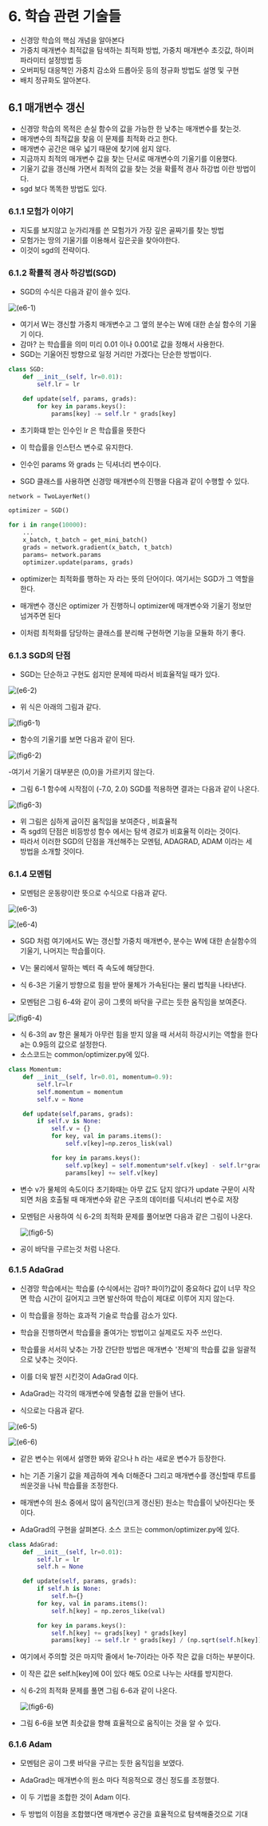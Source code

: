 # 6. 학습 관련 기술들

- 신경망 학습의 핵심 개념을 알아본다
- 가중치 매개변수 최적값을 탐색하는 최적화 방법, 가중치 매개변수 초깃값, 하이퍼파라미터 설정방법 등
- 오버피팅 대응책인 가중치 감소와 드롭아웃 등의 정규화 방법도 설명 및 구현
- 배치 정규화도 알아본다.

## 6.1 매개변수 갱신

- 신경망 학습의 목적은 손실 함수의 값을 가능한 한 낮추는 매개변수를 찾는것.
- 매개변수의 최적값을 찾음 이 문제를 최적화 라고 한다.
- 매개변수 공간은 매우 넓기 때문에 찾기에 쉽지 않다.
- 지금까지 최적의 매개변수 값을 찾는 단서로 매개변수의 기울기를 이용했다.
- 기울기 값을 갱신해 가면서 최적의 값을 찾는 것을 확률적 경사 하강법 이란 방법이다.
- sgd 보다 똑똑한 방법도 있다.

### 6.1.1 모험가 이야기

- 지도를 보지않고 눈가리개를 쓴 모험가가 가장 깊은 골짜기를 찾는 방법
- 모험가는 땅의 기울기를 이용해서 깊은곳을 찾아야한다.
- 이것이 sgd의 전략이다.

### 6.1.2 확률적 경사 하강법(SGD)

- SGD의 수식은 다음과 같이 쓸수 있다.

![(e6-1)](../deep-learning-from-scratch-master/deep-learning-from-scratch-master/equations_and_figures/deep_learning_images/e%206.1.png)

- 여기서 W는 갱신할 가중치 매개변수고 그 옆의 분수는 W에 대한 손실 함수의 기울기 이다.
- 감마? 는 학습률을 의미 미리 0.01 이나 0.001로 값을 정해서 사용한다.
- SGD는 기울어진 방향으로 일정 거리만 가겠다는 단순한 방법이다.

```python
class SGD:
    def __init__(self, lr=0.01):
        self.lr = lr

    def update(self, params, grads):
        for key in params.keys():
            params[key] -= self.lr * grads[key]


```

- 초기화떄 받는 인수인 lr 은 학습률을 뜻한다
- 이 학습률을 인스턴스 변수로 유지한다.
- 인수인 params 와 grads 는 딕셔너리 변수이다.

- SGD 클래스를 사용하면 신경망 매개변수의 진행을 다음과 같이 수행할 수 있다.
``` python
network = TwoLayerNet()

optimizer = SGD()

for i in range(10000):
    ...
    x_batch, t_batch = get_mini_batch()
    grads = network.gradient(x_batch, t_batch)
    params= network.params
    optimizer.update(params, grads)


```


- optimizer는 최적화를 행하는 자 라는 뜻의 단어이다. 여기서는 SGD가 그 역할을 한다.
- 매개변수 갱신은 optimizer 가 진행하니 optimizer에 매개변수와 기울기 정보만 넘겨주면 된다

- 이처럼 최적화를 담당하는 클래스를 분리해 구현하면 기능을 모듈화 하기 좋다.

### 6.1.3 SGD의 단점

 - SGD는 단순하고 구현도 쉽지만 문제에 따라서 비효율적일 때가 있다.

 ![(e6-2)](../deep-learning-from-scratch-master/deep-learning-from-scratch-master/equations_and_figures/deep_learning_images/e%206.2.png)

 - 위 식은 아래의 그림과 같다.

 ![(fig6-1)](../deep-learning-from-scratch-master/deep-learning-from-scratch-master/equations_and_figures/deep_learning_images/fig%206-1.png)

 - 함수의 기울기를 보면 다음과 같이 된다.

  ![(fig6-2)](../deep-learning-from-scratch-master/deep-learning-from-scratch-master/equations_and_figures/deep_learning_images/fig%206-2.png)

  -여기서 기울기 대부분은 (0,0)을 가르키지 않는다.

  - 그림 6-1 함수에 시작점이 (-7.0, 2.0) SGD를 적용하면 결과는 다음과 같이 나온다.
  
  ![(fig6-3)](../deep-learning-from-scratch-master/deep-learning-from-scratch-master/equations_and_figures/deep_learning_images/fig%206-3.png)

 - 위 그림은 심하게 굽이진 움직임을 보여준다 , 비효율적
 - 즉 sgd의 단점은 비등방성 함수 에서는 탐색 경로가 비효율적 이라는 것이다.
 - 따라서 이러한 SGD의 단점을 개선해주는 모멘텀, ADAGRAD, ADAM 이라는 세 방법을 소개할 것이다.

 ### 6.1.4 모멘텀

 - 모멘텀은 운동량이란 뜻으로 수식으로 다음과 같다.

![(e6-3)](../deep-learning-from-scratch-master/deep-learning-from-scratch-master/equations_and_figures/deep_learning_images/e%206.3.png)

![(e6-4)](../deep-learning-from-scratch-master/deep-learning-from-scratch-master/equations_and_figures/deep_learning_images/e%206.4.png)

- SGD 처럼 여기에서도 W는 갱신할 가중치 매개변수, 분수는 W에 대한 손실함수의 기울기, 나머지는 학습률이다.
- V는 물리에서 말하는 벡터 즉 속도에 해당한다.

- 식 6-3은 기울기 방향으로 힘을 받아 물체가 가속된다는 물리 법칙을 나타낸다.
- 모멘텀은 그림 6-4와 같이 공이 그릇의 바닥을 구르는 듯한 움직임을 보여준다.

![(fig6-4)](../deep-learning-from-scratch-master/deep-learning-from-scratch-master/equations_and_figures/deep_learning_images/fig%206-4.png)

- 식 6-3의 av 항은 물체가 아무런 힘을 받지 않을 때 서서히 하강시키는 역할을 한다 a는 0.9등의 값으로 설정한다.
- 소스코드는 common/optimizer.py에 있다.


``` python
class Momentum:
    def __init__(self, lr=0.01, momentum=0.9):
        self.lr=lr
        self.momentum = momentum
        self.v = None

    def update(self,params, grads):
        if self.v is None:
            self.v = {}
            for key, val in params.items():
                self.v[key]=np.zeros_lisk(val)

            for key in params.keys():
                self.vp[key] = self.momentum*self.v[key] - self.lr*grads[key]
                params[key] += self.v[key]


```

- 변수 v가 물체의 속도이다 초기화때는 아무 값도 담지 않다가 update 구문이 시작되면 처음 호출될 때 매개변수와 같은 구조의 데이터를 딕셔너리 변수로 저장

- 모멘텀은 사용하여 식 6-2의 최적화 문제를 풀어보면 다음과 같은 그림이 나온다.

  ![(fig6-5)](../deep-learning-from-scratch-master/deep-learning-from-scratch-master/equations_and_figures/deep_learning_images/fig%206-5.png)

- 공이 바닥을 구르는것 처럼 나온다.

### 6.1.5 AdaGrad

- 신경망 학습에서는 학습룰 (수식에서는 감마? 파이?)값이 중요하다 값이 너무 작으면 학습 시간이 길어지고 크면 발산하여 학습이 제대로 이루어 지지 않는다.

- 이 학습률을 정하는 효과적 기술로 학습률 감소가 있다.
- 학습을 진행하면서 학습률을 줄여가는 방법이고 실제로도 자주 쓰인다.

- 학습률을 서서히 낮추는 가장 간단한 방법은 매개변수 '전체'의 학습률 값을 일괄적으로 낮추는 것이다.

- 이를 더욱 발전 시킨것이 AdaGrad 이다.
- AdaGrad는 각각의 매개변수에 맞춤형 값을 만들어 낸다.

- 식으로는 다음과 같다.

![(e6-5)](../deep-learning-from-scratch-master/deep-learning-from-scratch-master/equations_and_figures/deep_learning_images/e%206.5.png)


![(e6-6)](../deep-learning-from-scratch-master/deep-learning-from-scratch-master/equations_and_figures/deep_learning_images/e%206.6.png)

- 같은 변수는 위에서 설명한 봐와 같으나 h 라는 새로운 변수가 등장한다.
- h는 기존 기울기 값을 제곱하여 계속 더해준다 그리고 매개변수를 갱신할때 루트를 씌운것을 나눠 학습률을 조정한다.
- 매개변수의 원소 중에서 많이 움직인(크게 갱신된) 원소는 학습률이 낮아진다는 뜻이다.

- AdaGrad의 구현을 살펴본다. 소스 코드는 common/optimizer.py에 있다.

```python
class AdaGrad:
    def __init__(self, lr=0.01):
        self.lr = lr
        self.h = None

    def update(self, params, grads):
        if self.h is None:
            self.h={}
        for key, val in params.items():
            self.h[key] = np.zeros_like(val)

        for key in params.keys():
            self.h[key] += grads[key] * grads[key]
            params[key] -= self.lr * grads[key] / (np.sqrt(self.h[key]) + 1e-7)

```
- 여기에서 주의할 것은 마지막 줄에서 1e-7이라는 아주 작은 값을 더하는 부분이다.

- 이 작은 값은 self.h[key]에 0이 있다 해도 0으로 나누는 사태를 방지한다.

- 식 6-2의 최적화 문제를 풀면 그림 6-6과 같이 나온다.

 
  ![(fig6-6)](../deep-learning-from-scratch-master/deep-learning-from-scratch-master/equations_and_figures/deep_learning_images/fig%206-6.png)


- 그림 6-6을 보면 최솟값을 향해 효율적으로 움직이는 것을 알 수 있다.

### 6.1.6 Adam

- 모멘텀은 공이 그릇 바닥을 구르는 듯한 움직임을 보였다.

- AdaGrad는 매개변수의 원소 마다 적응적으로 갱신 정도를 조정했다.         

- 이 두 기법을 조합한 것이 Adam 이다.

- 두 방법의 이점을 조합했다면 매개변수 공간을 효율적으로 탐색해줄것으로 기대


